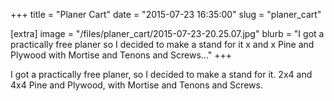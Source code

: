 +++
title = "Planer Cart"
date = "2015-07-23 16:35:00"
slug = "planer_cart"

[extra]
image = "/files/planer_cart/2015-07-23-20.25.07.jpg"
blurb = "I got a practically free planer so I decided to make a stand for it x and x Pine and Plywood with Mortise and Tenons and Screws..."
+++

I got a practically free planer, so I decided to make a stand for it. 2x4 and 4x4 Pine and Plywood, with Mortise and Tenons and Screws.

<div class="post-images">
<div class="post-image-holder">
<a class="image_link" target="_blank" href="/files/planer_cart/2015-07-01-21.27.59.jpg">
<img class="post-image" src="/files/planer_cart/2015-07-01-21.27.59.jpg" title="" alt=""></a>
</div>
<div class="post-image-holder">
<a class="image_link" target="_blank" href="/files/planer_cart/2015-07-01-21.28.11.jpg">
<img class="post-image" src="/files/planer_cart/2015-07-01-21.28.11.jpg" title="" alt=""></a>
</div>
<div class="post-image-holder">
<a class="image_link" target="_blank" href="/files/planer_cart/2015-07-01-21.28.28.jpg">
<img class="post-image" src="/files/planer_cart/2015-07-01-21.28.28.jpg" title="" alt=""></a>
</div>
<div class="post-image-holder">
<a class="image_link" target="_blank" href="/files/planer_cart/2015-07-05-15.21.18.jpg">
<img class="post-image" src="/files/planer_cart/2015-07-05-15.21.18.jpg" title="" alt=""></a>
</div>
<div class="post-image-holder">
<a class="image_link" target="_blank" href="/files/planer_cart/2015-07-05-15.22.13.jpg">
<img class="post-image" src="/files/planer_cart/2015-07-05-15.22.13.jpg" title="" alt=""></a>
</div>
<div class="post-image-holder">
<a class="image_link" target="_blank" href="/files/planer_cart/2015-07-22-20.53.48.jpg">
<img class="post-image" src="/files/planer_cart/2015-07-22-20.53.48.jpg" title="" alt=""></a>
</div>
<div class="post-image-holder">
<a class="image_link" target="_blank" href="/files/planer_cart/2015-07-22-20.53.58.jpg">
<img class="post-image" src="/files/planer_cart/2015-07-22-20.53.58.jpg" title="" alt=""></a>
</div>
<div class="post-image-holder">
<a class="image_link" target="_blank" href="/files/planer_cart/2015-07-22-21.03.11.jpg">
<img class="post-image" src="/files/planer_cart/2015-07-22-21.03.11.jpg" title="" alt=""></a>
</div>
<div class="post-image-holder">
<a class="image_link" target="_blank" href="/files/planer_cart/2015-07-23-20.24.40.jpg">
<img class="post-image" src="/files/planer_cart/2015-07-23-20.24.40.jpg" title="" alt=""></a>
</div>
<div class="post-image-holder">
<a class="image_link" target="_blank" href="/files/planer_cart/2015-07-23-20.24.46.jpg">
<img class="post-image" src="/files/planer_cart/2015-07-23-20.24.46.jpg" title="" alt=""></a>
</div>
</div>
